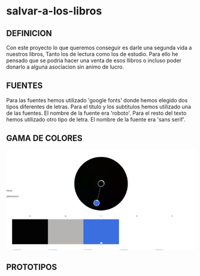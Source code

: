 # salvar-a-los-libros
## DEFINICION
Con este proyecto lo que queremos conseguir es darle una segunda vida a nuestros libros, Tanto los de lectura como los de estudio. Para ello he pensado que se podria hacer una venta de esos llibros o incluso poder donarlo a alguna asociacion sin animo de lucro.

## FUENTES
Para las fuentes hemos utilizado 'google fonts' donde hemos elegido dos tipos diferentes de letras.
Para el titulo y los subtitulos hemos utilizado una de las fuentes. El nombre de la fuente era 'roboto'.
Para el resto del texto hemos utilizado otro tipo de letra. El nombre de la fuente era 'sans serif'.
## GAMA DE COLORES
![Gama de Colores](assets/img/colores.png)

## PROTOTIPOS
